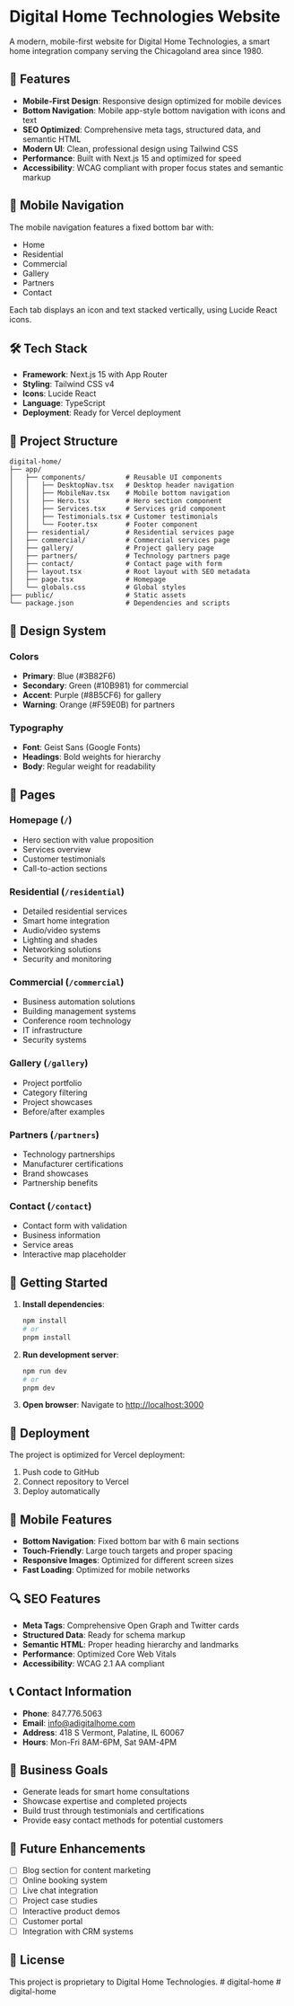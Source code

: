 # Digital Home Technologies Website

A modern, mobile-first website for Digital Home Technologies, a smart home integration company serving the Chicagoland area since 1980.

## 🚀 Features

- **Mobile-First Design**: Responsive design optimized for mobile devices
- **Bottom Navigation**: Mobile app-style bottom navigation with icons and text
- **SEO Optimized**: Comprehensive meta tags, structured data, and semantic HTML
- **Modern UI**: Clean, professional design using Tailwind CSS
- **Performance**: Built with Next.js 15 and optimized for speed
- **Accessibility**: WCAG compliant with proper focus states and semantic markup

## 📱 Mobile Navigation

The mobile navigation features a fixed bottom bar with:

- Home
- Residential
- Commercial
- Gallery
- Partners
- Contact

Each tab displays an icon and text stacked vertically, using Lucide React icons.

## 🛠️ Tech Stack

- **Framework**: Next.js 15 with App Router
- **Styling**: Tailwind CSS v4
- **Icons**: Lucide React
- **Language**: TypeScript
- **Deployment**: Ready for Vercel deployment

## 📁 Project Structure

```
digital-home/
├── app/
│   ├── components/          # Reusable UI components
│   │   ├── DesktopNav.tsx   # Desktop header navigation
│   │   ├── MobileNav.tsx    # Mobile bottom navigation
│   │   ├── Hero.tsx         # Hero section component
│   │   ├── Services.tsx     # Services grid component
│   │   ├── Testimonials.tsx # Customer testimonials
│   │   └── Footer.tsx       # Footer component
│   ├── residential/         # Residential services page
│   ├── commercial/          # Commercial services page
│   ├── gallery/             # Project gallery page
│   ├── partners/            # Technology partners page
│   ├── contact/             # Contact page with form
│   ├── layout.tsx           # Root layout with SEO metadata
│   ├── page.tsx             # Homepage
│   └── globals.css          # Global styles
├── public/                  # Static assets
└── package.json             # Dependencies and scripts
```

## 🎨 Design System

### Colors

- **Primary**: Blue (#3B82F6)
- **Secondary**: Green (#10B981) for commercial
- **Accent**: Purple (#8B5CF6) for gallery
- **Warning**: Orange (#F59E0B) for partners

### Typography

- **Font**: Geist Sans (Google Fonts)
- **Headings**: Bold weights for hierarchy
- **Body**: Regular weight for readability

## 📄 Pages

### Homepage (`/`)

- Hero section with value proposition
- Services overview
- Customer testimonials
- Call-to-action sections

### Residential (`/residential`)

- Detailed residential services
- Smart home integration
- Audio/video systems
- Lighting and shades
- Networking solutions
- Security and monitoring

### Commercial (`/commercial`)

- Business automation solutions
- Building management systems
- Conference room technology
- IT infrastructure
- Security systems

### Gallery (`/gallery`)

- Project portfolio
- Category filtering
- Project showcases
- Before/after examples

### Partners (`/partners`)

- Technology partnerships
- Manufacturer certifications
- Brand showcases
- Partnership benefits

### Contact (`/contact`)

- Contact form with validation
- Business information
- Service areas
- Interactive map placeholder

## 🔧 Getting Started

1. **Install dependencies**:

   ```bash
   npm install
   # or
   pnpm install
   ```

2. **Run development server**:

   ```bash
   npm run dev
   # or
   pnpm dev
   ```

3. **Open browser**:
   Navigate to [http://localhost:3000](http://localhost:3000)

## 🚀 Deployment

The project is optimized for Vercel deployment:

1. Push code to GitHub
2. Connect repository to Vercel
3. Deploy automatically

## 📱 Mobile Features

- **Bottom Navigation**: Fixed bottom bar with 6 main sections
- **Touch-Friendly**: Large touch targets and proper spacing
- **Responsive Images**: Optimized for different screen sizes
- **Fast Loading**: Optimized for mobile networks

## 🔍 SEO Features

- **Meta Tags**: Comprehensive Open Graph and Twitter cards
- **Structured Data**: Ready for schema markup
- **Semantic HTML**: Proper heading hierarchy and landmarks
- **Performance**: Optimized Core Web Vitals
- **Accessibility**: WCAG 2.1 AA compliant

## 📞 Contact Information

- **Phone**: 847.776.5063
- **Email**: info@adigitalhome.com
- **Address**: 418 S Vermont, Palatine, IL 60067
- **Hours**: Mon-Fri 8AM-6PM, Sat 9AM-4PM

## 🎯 Business Goals

- Generate leads for smart home consultations
- Showcase expertise and completed projects
- Build trust through testimonials and certifications
- Provide easy contact methods for potential customers

## 🔄 Future Enhancements

- [ ] Blog section for content marketing
- [ ] Online booking system
- [ ] Live chat integration
- [ ] Project case studies
- [ ] Interactive product demos
- [ ] Customer portal
- [ ] Integration with CRM systems

## 📄 License

This project is proprietary to Digital Home Technologies.
#   d i g i t a l - h o m e  
 #   d i g i t a l - h o m e  
 